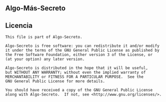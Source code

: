 ## Algo-Más-Secreto

## Licencia

    This file is part of Algo-Secreto.

    Algo-Secreto is free software: you can redistribute it and/or modify
    it under the terms of the GNU General Public License as published by
    the Free Software Foundation, either version 3 of the License, or
    (at your option) any later version.

    Algo-Secreto is distributed in the hope that it will be useful,
    but WITHOUT ANY WARRANTY; without even the implied warranty of
    MERCHANTABILITY or FITNESS FOR A PARTICULAR PURPOSE.  See the
    GNU General Public License for more details.

    You should have received a copy of the GNU General Public License
    along with Algo-Secreto.  If not, see <http://www.gnu.org/licenses/>.
